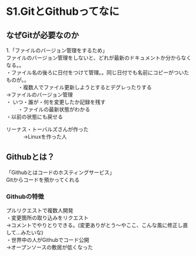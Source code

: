 # S1.GitとGithubってなに

## なぜGitが必要なのか　　
1.「ファイルのバージョン管理をするため」<br>
ファイルのバージョン管理をしないと、どれが最新のドキュメントか分からなくなる。。<br>
・ファイル名の後ろに日付をつけて管理。。同じ日付でも名前にコピーがついたものが。。<br>　　
・複数人でファイル更新しようとするとデグレったりする<br>
→ファイルのバージョン管理<br>
  ・ いつ・誰が・何を変更したか記録を残す<br>　　
  ・ファイルの最新状態がわかる<br>
  ・以前の状態にも戻せる<br>

リーナス・トーバルズさんが作った<br>　　
　→Linuxを作った人<br>
 
## Githubとは？　　
「Githubとはコードのホスティングサービス」<br>
Gitからコードを預かってくれる  
### Githubの特徴
プルリクエストで複数人開発  
・変更箇所の取り込みをリクエスト  
→コメントでやりとりできる。(変更ありがとう〜やここ、こんな風に修正し直して...みたいな)  
・世界中の人がGithubでコード公開  
→オープンソースの敷居が低くなった  


